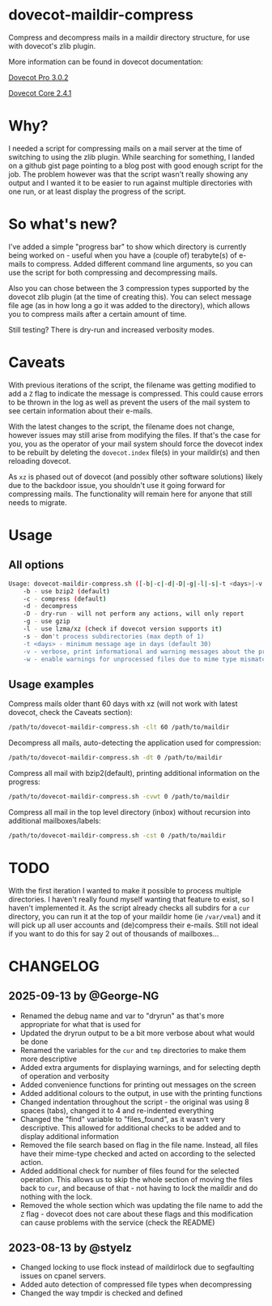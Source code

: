 # dovecot-maildir-compress

Compress and decompress mails in a maildir directory structure, for use with dovecot's zlib plugin.

More information can be found in dovecot documentation:

[Dovecot Pro 3.0.2](https://doc.dovecotpro.com/3.0.2/core/plugins/mail_compress.html#mail-compression-mail-compress-plugin)

[Dovecot Core 2.4.1](https://doc.dovecot.org/2.4.1/core/plugins/mail_compress.html#mail-compression-plugin-mail-compress)

# Why?

I needed a script for compressing mails on a mail server at the time of switching to using the zlib plugin. While searching for something, I landed on a github gist page pointing to a blog post with good enough script for the job. The problem however was that the script wasn't really showing any output and I wanted it to be easier to run against multiple directories with one run, or at least display the progress of the script.

# So what's new?

I've added a simple "progress bar" to show which directory is currently being worked on - useful when you have a (couple of) terabyte(s) of e-mails to compress. Added different command line arguments, so you can use the script for both compressing and decompressing mails.

Also you can chose between the 3 compression types supported by the dovecot zlib plugin (at the time of creating this). You can select message file age (as in how long a go it was added to the directory), which allows you to compress mails after a certain amount of time.

Still testing? There is dry-run and increased verbosity modes.

# Caveats

With previous iterations of the script, the filename was getting modified to add a `Z` flag to indicate the message is compressed. This could cause errors to be thrown in the log as well as prevent the users of the mail system to see certain information about their e-mails.

With the latest changes to the script, the filename does not change, however issues may still arise from modifying the files. If that's the case for you, you as the operator of your mail system should force the dovecot index to be rebuilt by deleting the `dovecot.index` file(s) in your maildir(s) and then reloading dovecot.

As `xz` is phased out of dovecot (and possibly other software solutions) likely due to the backdoor issue, you shouldn't use it going forward for compressing mails. The functionality will remain here for anyone that still needs to migrate.

# Usage

## All options

```bash
Usage: dovecot-maildir-compress.sh ([-b|-c|-d|-D|-g|-l|-s|-t <days>|-v|-w]) /path/to/maildir
    -b - use bzip2 (default)
    -c - compress (default)
    -d - decompress
    -D - dry-run - will not perform any actions, will only report
    -g - use gzip
    -l - use lzma/xz (check if dovecot version supports it)
    -s - don't process subdirectories (max depth of 1)
    -t <days> - minimum message age in days (default 30)
    -v - verbose, print informational and warning messages about the progress
    -w - enable warnings for unprocessed files due to mime type mismatch
```

## Usage examples

Compress mails older thant 60 days with xz (will not work with latest dovecot, check the Caveats section):

```bash
/path/to/dovecot-maildir-compress.sh -clt 60 /path/to/maildir
```

Decompress all mails, auto-detecting the application used for compression:

```bash
/path/to/dovecot-maildir-compress.sh -dt 0 /path/to/maildir
```

Compress all mail with bzip2(default), printing additional information on the progress:

```bash
/path/to/dovecot-maildir-compress.sh -cvwt 0 /path/to/maildir
```

Compress all mail in the top level directory (inbox) without recursion into additional mailboxes/labels:

```bash
/path/to/dovecot-maildir-compress.sh -cst 0 /path/to/maildir
```

# TODO

With the first iteration I wanted to make it possible to process multiple directories. I haven't really found myself wanting that feature to exist, so I haven't implemented it. As the script already checks all subdirs for a `cur` directory, you can run it at the top of your maildir home (ie `/var/vmal`) and it will pick up all user accounts and (de)compress their e-mails. Still not ideal if you want to do this for say 2 out of thousands of mailboxes...

# CHANGELOG

## 2025-09-13 by @George-NG

- Renamed the debug name and var to "dryrun" as that's more appropriate for what that is used for
- Updated the dryrun output to be a bit more verbose about what would be done
- Renamed the variables for the `cur` and `tmp` directories to make them more descriptive
- Added extra arguments for displaying warnings, and for selecting depth of operation and verbosity
- Added convenience functions for printing out messages on the screen
- Added additional colours to the output, in use with the printing functions
- Changed indentation throughout the script - the original was using 8 spaces (tabs), changed it to 4 and re-indented everything
- Changed the "find" variable to "files_found", as it wasn't very descriptive. This allowed for additional checks to be added and to display additional information
- Removed the file search based on flag in the file name. Instead, all files have their mime-type checked and acted on according to the selected action.
- Added additional check for number of files found for the selected operation. This allows us to skip the whole section of moving the files back to `cur`, and because of that - not having to lock the maildir and do nothing with the lock.
- Removed the whole section which was updating the file name to add the `Z` flag - dovecot does not care about these flags and this modification can cause problems with the service (check the README)

## 2023-08-13 by @styelz
- Changed locking to use flock instead of maildirlock due to segfaulting issues on cpanel servers.
- Added auto detection of compressed file types when decompressing
- Changed the way tmpdir is checked and defined 
